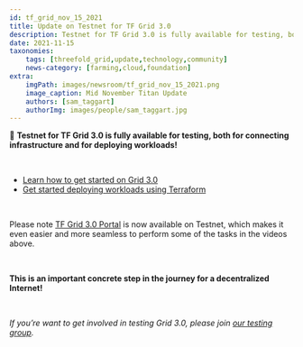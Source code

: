 ```yaml
---
id: tf_grid_nov_15_2021
title: Update on Testnet for TF Grid 3.0
description: Testnet for TF Grid 3.0 is fully available for testing, both for connecting infrastructure and for deploying workloads!
date: 2021-11-15
taxonomies:
    tags: [threefold_grid,update,technology,community]
    news-category: [farming,cloud,foundation]
extra:
    imgPath: images/newsroom/tf_grid_nov_15_2021.png
    image_caption: Mid November Titan Update
    authors: [sam_taggart]
    authorImg: images/people/sam_taggart.jpg
---
```


🚨 **Testnet for TF Grid 3.0 is fully available for testing, both for connecting infrastructure and for deploying workloads!**

<br/>

- [Learn how to get started on Grid 3.0](https://vimeo.com/645664686/ae8a2b6833)
- [Get started deploying workloads using Terraform](https://vimeo.com/645664908/fe7cd9b56f)

<br/>

Please note [TF Grid 3.0 Portal](https://portal.test.grid.tf/) is now available on Testnet, which makes it even easier and more seamless to perform some of the tasks in the videos above.

<br/>

**This is an important concrete step in the journey for a decentralized Internet!**

<br/>

*If you’re want to get involved in testing Grid 3.0, please join [our testing group](https://t.me/threefoldtesting).*